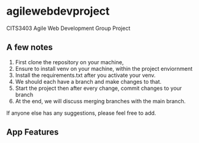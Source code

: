 # agilewebdevproject
CITS3403 Agile Web Development Group Project

## A few notes
  1. First clone the repository on your machine,
  2. Ensure to install venv on your machine, within the project enviornment
  3. Install the requirements.txt after you activate your venv.
  4. We should each have a branch and make changes to that.
  5. Start the project then after every change, commit changes to your branch
  6. At the end, we will discuss merging branches with the main branch.

If anyone else has any suggestions, please feel free to add.

## App Features
